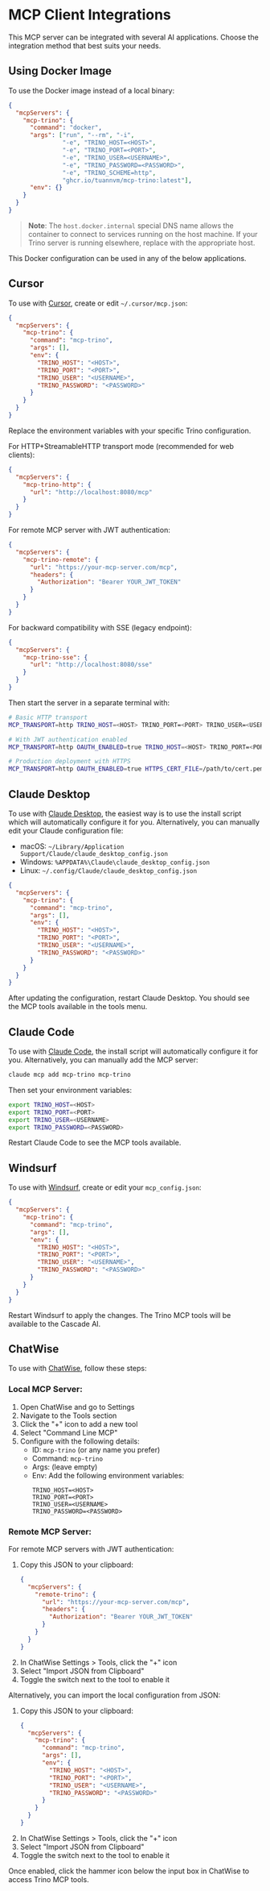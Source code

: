 # MCP Client Integrations

This MCP server can be integrated with several AI applications. Choose the integration method that best suits your needs.

## Using Docker Image

To use the Docker image instead of a local binary:

```json
{
  "mcpServers": {
    "mcp-trino": {
      "command": "docker",
      "args": ["run", "--rm", "-i",
               "-e", "TRINO_HOST=<HOST>",
               "-e", "TRINO_PORT=<PORT>",
               "-e", "TRINO_USER=<USERNAME>",
               "-e", "TRINO_PASSWORD=<PASSWORD>",
               "-e", "TRINO_SCHEME=http",
               "ghcr.io/tuannvm/mcp-trino:latest"],
      "env": {}
    }
  }
}
```

> **Note**: The `host.docker.internal` special DNS name allows the container to connect to services running on the host machine. If your Trino server is running elsewhere, replace with the appropriate host.

This Docker configuration can be used in any of the below applications.

## Cursor

To use with [Cursor](https://cursor.sh/), create or edit `~/.cursor/mcp.json`:

```json
{
  "mcpServers": {
    "mcp-trino": {
      "command": "mcp-trino",
      "args": [],
      "env": {
        "TRINO_HOST": "<HOST>",
        "TRINO_PORT": "<PORT>",
        "TRINO_USER": "<USERNAME>",
        "TRINO_PASSWORD": "<PASSWORD>"
      }
    }
  }
}
```

Replace the environment variables with your specific Trino configuration.

For HTTP+StreamableHTTP transport mode (recommended for web clients):

```json
{
  "mcpServers": {
    "mcp-trino-http": {
      "url": "http://localhost:8080/mcp"
    }
  }
}
```

For remote MCP server with JWT authentication:

```json
{
  "mcpServers": {
    "mcp-trino-remote": {
      "url": "https://your-mcp-server.com/mcp",
      "headers": {
        "Authorization": "Bearer YOUR_JWT_TOKEN"
      }
    }
  }
}
```

For backward compatibility with SSE (legacy endpoint):

```json
{
  "mcpServers": {
    "mcp-trino-sse": {
      "url": "http://localhost:8080/sse"
    }
  }
}
```

Then start the server in a separate terminal with:

```bash
# Basic HTTP transport
MCP_TRANSPORT=http TRINO_HOST=<HOST> TRINO_PORT=<PORT> TRINO_USER=<USERNAME> TRINO_PASSWORD=<PASSWORD> mcp-trino

# With JWT authentication enabled
MCP_TRANSPORT=http OAUTH_ENABLED=true TRINO_HOST=<HOST> TRINO_PORT=<PORT> TRINO_USER=<USERNAME> TRINO_PASSWORD=<PASSWORD> mcp-trino

# Production deployment with HTTPS
MCP_TRANSPORT=http OAUTH_ENABLED=true HTTPS_CERT_FILE=/path/to/cert.pem HTTPS_KEY_FILE=/path/to/key.pem TRINO_HOST=<HOST> TRINO_PORT=<PORT> TRINO_USER=<USERNAME> TRINO_PASSWORD=<PASSWORD> mcp-trino
```

## Claude Desktop

To use with [Claude Desktop](https://claude.ai/desktop), the easiest way is to use the install script which will automatically configure it for you. Alternatively, you can manually edit your Claude configuration file:

- macOS: `~/Library/Application Support/Claude/claude_desktop_config.json`
- Windows: `%APPDATA%\Claude\claude_desktop_config.json`
- Linux: `~/.config/Claude/claude_desktop_config.json`

```json
{
  "mcpServers": {
    "mcp-trino": {
      "command": "mcp-trino",
      "args": [],
      "env": {
        "TRINO_HOST": "<HOST>",
        "TRINO_PORT": "<PORT>",
        "TRINO_USER": "<USERNAME>",
        "TRINO_PASSWORD": "<PASSWORD>"
      }
    }
  }
}
```

After updating the configuration, restart Claude Desktop. You should see the MCP tools available in the tools menu.

## Claude Code

To use with [Claude Code](https://claude.ai/code), the install script will automatically configure it for you. Alternatively, you can manually add the MCP server:

```bash
claude mcp add mcp-trino mcp-trino
```

Then set your environment variables:

```bash
export TRINO_HOST=<HOST>
export TRINO_PORT=<PORT>
export TRINO_USER=<USERNAME>
export TRINO_PASSWORD=<PASSWORD>
```

Restart Claude Code to see the MCP tools available.

## Windsurf

To use with [Windsurf](https://windsurf.com/refer?referral_code=sjqdvqozgx2wyi7r), create or edit your `mcp_config.json`:

```json
{
  "mcpServers": {
    "mcp-trino": {
      "command": "mcp-trino",
      "args": [],
      "env": {
        "TRINO_HOST": "<HOST>",
        "TRINO_PORT": "<PORT>",
        "TRINO_USER": "<USERNAME>",
        "TRINO_PASSWORD": "<PASSWORD>"
      }
    }
  }
}
```

Restart Windsurf to apply the changes. The Trino MCP tools will be available to the Cascade AI.

## ChatWise

To use with [ChatWise](https://chatwise.app?atp=uo1wzc), follow these steps:

### Local MCP Server:
1. Open ChatWise and go to Settings
2. Navigate to the Tools section
3. Click the "+" icon to add a new tool
4. Select "Command Line MCP"
5. Configure with the following details:
   - ID: `mcp-trino` (or any name you prefer)
   - Command: `mcp-trino`
   - Args: (leave empty)
   - Env: Add the following environment variables:
     ```
     TRINO_HOST=<HOST>
     TRINO_PORT=<PORT>
     TRINO_USER=<USERNAME>
     TRINO_PASSWORD=<PASSWORD>
     ```

### Remote MCP Server:
For remote MCP servers with JWT authentication:

1. Copy this JSON to your clipboard:
   ```json
   {
     "mcpServers": {
       "remote-trino": {
         "url": "https://your-mcp-server.com/mcp",
         "headers": {
           "Authorization": "Bearer YOUR_JWT_TOKEN"
         }
       }
     }
   }
   ```
2. In ChatWise Settings > Tools, click the "+" icon
3. Select "Import JSON from Clipboard"
4. Toggle the switch next to the tool to enable it

Alternatively, you can import the local configuration from JSON:

1. Copy this JSON to your clipboard:
   ```json
   {
     "mcpServers": {
       "mcp-trino": {
         "command": "mcp-trino",
         "args": [],
         "env": {
           "TRINO_HOST": "<HOST>",
           "TRINO_PORT": "<PORT>",
           "TRINO_USER": "<USERNAME>",
           "TRINO_PASSWORD": "<PASSWORD>"
         }
       }
     }
   }
   ```
2. In ChatWise Settings > Tools, click the "+" icon
3. Select "Import JSON from Clipboard"
4. Toggle the switch next to the tool to enable it

Once enabled, click the hammer icon below the input box in ChatWise to access Trino MCP tools.